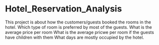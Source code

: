 # Hotel_Reservation_Analysis
This project is about how the customers/guests booked the rooms in the hotel. 
Which type of room is preferred by most of the guests.
What is the average price per room
What is the average pricwe per room if the guests have children with them
What days are mostly occupied by the hotel.
